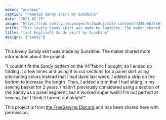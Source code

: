 ```yaml
---
maker: "unknown"
caption: "Paneled Sandy skirt by Sunshine"
date: "2021-02-15"
image: "https://cdn.sanity.io/images/hl5bw8cj/site-content/4d38d6837e8125276522abb62d44a99e191fd8a0-1477x1969.jpg"
intro: "This lovely Sandy skirt was made by Sunshine. The maker shared more information about the project:"
title: "[auf Englisch] Sandy skirt by Sunshine"
designs: ["sandy"]
---
```



This lovely Sandy skirt was made by Sunshine. The maker shared more information about the project:

"I couldn't fit the Sandy pattern on the 44"fabric I bought, so I ended up folding it a few times and using it to cut sections for a panel skirt using alternating colors instead that I had dyed last week. I added a strip on the bottom to increase the length. Then, I added a  trim that I had sitting in my sewing basket for 2 years. I hadn't previously considered using a section of the Sandy as a panel segment, but it worked super well!!! I'm not perfect at sewing, but I think it turned out alright!"

<Note>

This project is from [the FreeSewing Discord](https://discord.freesewing.org/) and has been shared here with permission.

</Note>

